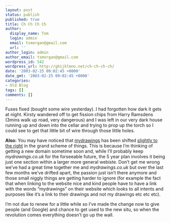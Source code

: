 ```yaml
---
layout: post
status: publish
published: true
title: Ch Ch Ch Ch
author:
  display_name: Tom
  login: admin
  email: tsmorgan@gmail.com
  url: ''
author_login: admin
author_email: tsmorgan@gmail.com
wordpress_id: 542
wordpress_url: http://ghijklmno.net/ch-ch-ch-ch/
date: '2003-02-25 09:02:45 +0000'
date_gmt: '2003-02-25 09:02:45 +0000'
categories:
- Old Blog
tags: []
comments: []
---
```

<p>Fuses fixed (bought some wire yesterday). I had forgotten how dark it gets at night. Kirsty wandered off to get fission chips from Harry Ramsdens (3mins walk up road, very dangerous) and I was left in our very dark house running up and down into the cellar and trying to prop up the torch so I could see to get that little bit of wire through those little holes.</p>

<p class="firstpar"><b>Also:</b> You may have noticed   that <a href="/">mydrawings</a> has been shifted <a href="/mydrawings/">slightly to the right</a> in the grand scheme of things. This is because I&#8217;m thinking of getting a new domain sometime soon and, while I&#8217;ll probably keep <i>mydrawings.co.uk</i> for the forseeable future, the 5 year plan involves it being just one section within a larger more general webiste. Don&#8217;t get me wrong we&#8217;ve had a great time together me and <i>mydrawings.co.uk</i> but over the last few months we&#8217;ve drifted apart, the passion just isn&#8217;t there anymore and those small niggly things are getting harder to ignore (for example the fact that when linking to the website nice and kind people have to have a link with the words &#8220;mydrawings&#8221; on their website which looks to all intents and purposes like it&#8217;s a link to their drawings and not my drawings etc etc etc).</p>

<p>I&#8217;m not due to renew for a little while so I&#8217;ve made the change now to give people (and Google) and chance to get used to the new situ, so when the revolution comes everything doesn&#8217;t go up the wall.</p>

